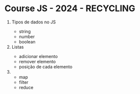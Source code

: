 <h1>Course JS - 2024 - RECYCLING</h1>

<ol>
    <li>Tipos de dados no JS</li>
        <ul>
            <li>string</li>
            <li>number</li>
            <li>boolean</li>
        </ul>
    <li>Listas</li>
        <ul>
            <li>adicionar elemento</li>
            <li>remover elemento</li>
            <li>posição de cada elemento</li>
        </ul>
    <li>
        <ul>
            <li>map</li>
            <li>filter</li>
            <li>reduce</li>
        </ul>
    </li>
</ol>
